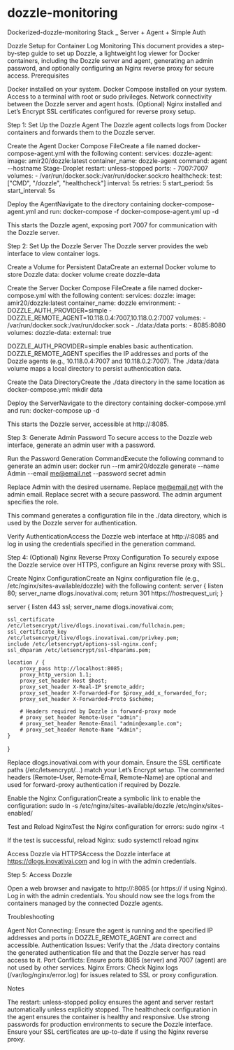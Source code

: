 # dozzle-monitoring
Dockerized-dozzle-monitoring Stack _ Server + Agent + Simple Auth


Dozzle Setup for Container Log Monitoring
This document provides a step-by-step guide to set up Dozzle, a lightweight log viewer for Docker containers, including the Dozzle server and agent, generating an admin password, and optionally configuring an Nginx reverse proxy for secure access.
Prerequisites

Docker installed on your system.
Docker Compose installed on your system.
Access to a terminal with root or sudo privileges.
Network connectivity between the Dozzle server and agent hosts.
(Optional) Nginx installed and Let’s Encrypt SSL certificates configured for reverse proxy setup.

Step 1: Set Up the Dozzle Agent
The Dozzle agent collects logs from Docker containers and forwards them to the Dozzle server.

Create the Agent Docker Compose FileCreate a file named docker-compose-agent.yml with the following content:
services:
  dozzle-agent:
    image: amir20/dozzle:latest
    container_name: dozzle-agent
    command: agent --hostname Stage-Droplet
    restart: unless-stopped
    ports:
      - 7007:7007
    volumes:
      - /var/run/docker.sock:/var/run/docker.sock:ro
    healthcheck:
      test: ["CMD", "/dozzle", "healthcheck"]
      interval: 5s
      retries: 5
      start_period: 5s
      start_interval: 5s


Deploy the AgentNavigate to the directory containing docker-compose-agent.yml and run:
docker-compose -f docker-compose-agent.yml up -d

This starts the Dozzle agent, exposing port 7007 for communication with the Dozzle server.


Step 2: Set Up the Dozzle Server
The Dozzle server provides the web interface to view container logs.

Create a Volume for Persistent DataCreate an external Docker volume to store Dozzle data:
docker volume create dozzle-data


Create the Server Docker Compose FileCreate a file named docker-compose.yml with the following content:
services:
  dozzle:
    image: amir20/dozzle:latest
    container_name: dozzle
    environment:
      - DOZZLE_AUTH_PROVIDER=simple
      - DOZZLE_REMOTE_AGENT=10.118.0.4:7007,10.118.0.2:7007
    volumes:
      - /var/run/docker.sock:/var/run/docker.sock
      - ./data:/data
    ports:
      - 8085:8080
volumes:
  dozzle-data:
    external: true


DOZZLE_AUTH_PROVIDER=simple enables basic authentication.
DOZZLE_REMOTE_AGENT specifies the IP addresses and ports of the Dozzle agents (e.g., 10.118.0.4:7007 and 10.118.0.2:7007).
The ./data:/data volume maps a local directory to persist authentication data.


Create the Data DirectoryCreate the ./data directory in the same location as docker-compose.yml:
mkdir data


Deploy the ServerNavigate to the directory containing docker-compose.yml and run:
docker-compose up -d

This starts the Dozzle server, accessible at http://<server-ip>:8085.


Step 3: Generate Admin Password
To secure access to the Dozzle web interface, generate an admin user with a password.

Run the Password Generation CommandExecute the following command to generate an admin user:
docker run --rm amir20/dozzle generate --name Admin --email me@email.net --password secret admin


Replace Admin with the desired username.
Replace me@email.net with the admin email.
Replace secret with a secure password.
The admin argument specifies the role.

This command generates a configuration file in the ./data directory, which is used by the Dozzle server for authentication.

Verify AuthenticationAccess the Dozzle web interface at http://<server-ip>:8085 and log in using the credentials specified in the generation command.


Step 4: (Optional) Nginx Reverse Proxy Configuration
To securely expose the Dozzle service over HTTPS, configure an Nginx reverse proxy with SSL.

Create Nginx ConfigurationCreate an Nginx configuration file (e.g., /etc/nginx/sites-available/dozzle) with the following content:
server {
    listen 80;
    server_name dlogs.inovativai.com;
    return 301 https://$host$request_uri;
}

server {
    listen 443 ssl;
    server_name dlogs.inovativai.com;

    ssl_certificate /etc/letsencrypt/live/dlogs.inovativai.com/fullchain.pem;
    ssl_certificate_key /etc/letsencrypt/live/dlogs.inovativai.com/privkey.pem;
    include /etc/letsencrypt/options-ssl-nginx.conf;
    ssl_dhparam /etc/letsencrypt/ssl-dhparams.pem;

    location / {
        proxy_pass http://localhost:8085;
        proxy_http_version 1.1;
        proxy_set_header Host $host;
        proxy_set_header X-Real-IP $remote_addr;
        proxy_set_header X-Forwarded-For $proxy_add_x_forwarded_for;
        proxy_set_header X-Forwarded-Proto $scheme;

        # Headers required by Dozzle in forward-proxy mode
        # proxy_set_header Remote-User "admin";
        # proxy_set_header Remote-Email "admin@example.com";
        # proxy_set_header Remote-Name "Admin";
    }
}


Replace dlogs.inovativai.com with your domain.
Ensure the SSL certificate paths (/etc/letsencrypt/...) match your Let’s Encrypt setup.
The commented headers (Remote-User, Remote-Email, Remote-Name) are optional and used for forward-proxy authentication if required by Dozzle.


Enable the Nginx ConfigurationCreate a symbolic link to enable the configuration:
sudo ln -s /etc/nginx/sites-available/dozzle /etc/nginx/sites-enabled/


Test and Reload NginxTest the Nginx configuration for errors:
sudo nginx -t

If the test is successful, reload Nginx:
sudo systemctl reload nginx


Access Dozzle via HTTPSAccess the Dozzle interface at https://dlogs.inovativai.com and log in with the admin credentials.


Step 5: Access Dozzle

Open a web browser and navigate to http://<server-ip>:8085 (or https://<your-domain> if using Nginx).
Log in with the admin credentials.
You should now see the logs from the containers managed by the connected Dozzle agents.

Troubleshooting

Agent Not Connecting: Ensure the agent is running and the specified IP addresses and ports in DOZZLE_REMOTE_AGENT are correct and accessible.
Authentication Issues: Verify that the ./data directory contains the generated authentication file and that the Dozzle server has read access to it.
Port Conflicts: Ensure ports 8085 (server) and 7007 (agent) are not used by other services.
Nginx Errors: Check Nginx logs (/var/log/nginx/error.log) for issues related to SSL or proxy configuration.

Notes

The restart: unless-stopped policy ensures the agent and server restart automatically unless explicitly stopped.
The healthcheck configuration in the agent ensures the container is healthy and responsive.
Use strong passwords for production environments to secure the Dozzle interface.
Ensure your SSL certificates are up-to-date if using the Nginx reverse proxy.

